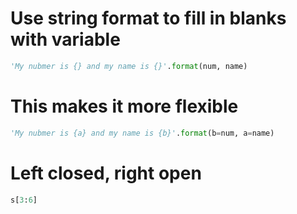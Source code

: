# Use string format to fill in blanks with variable
```py
'My nubmer is {} and my name is {}'.format(num, name)
```

# This makes it more flexible

```py
'My nubmer is {a} and my name is {b}'.format(b=num, a=name)
```

# Left closed, right open
```py
s[3:6]
```
